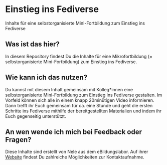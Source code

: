 # Einstieg ins Fediverse
Inhalte für eine selbstorganisierte Mini-Fortbildung zum Einstieg ins Fediverse

## Was ist das hier?

In diesem Repository findest Du die Inhalte für eine Mikrofortbildung (= selbstorganisierte Mini-Fortbildung) zum Einstieg ins Fediverse.

## Wie kann ich das nutzen?

Du kannst mit diesem Inhalt gemeinsam mit Kolleg*innen eine selbstorganisierte Mini-Fortbildung zum Einstieg ins Fediverse gestalten. Im Vorfeld können sich alle in einem knapp 20minütigen Video informieren. Dann trefft ihr Euch gemeinsam für ca. eine Stunde und geht die ersten Schritte ins Fediverse mithilfe der bereitgestellten Materialien und indem ihr Euch gegenseitig unterstützt.

## An wen wende ich mich bei Feedback oder Fragen?

Diese Inhalte sind erstellt von Nele aus dem eBildungslabor. Auf ihrer [Website](https://ebildungslabor.de/kontakt) findest Du zahlreiche Möglichkeiten zur Kontaktaufnahme.
